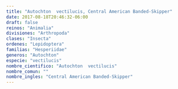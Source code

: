 ```yaml
---
title: "Autochton  vectilucis, Central American Banded-Skipper"
date: 2017-08-18T20:46:32-06:00
draft: false
reinos: "Animalia"
divisiones: "Arthropoda"
clases: "Insecta"
ordenes: "Lepidoptera"
familias: "Hesperiidae"
generos: "Autochton"
especie: "vectilucis"
nombre_cientifico: "Autochton  vectilucis"
nombre_comun: ""
nombre_ingles: "Central American Banded-Skipper"
---
```

